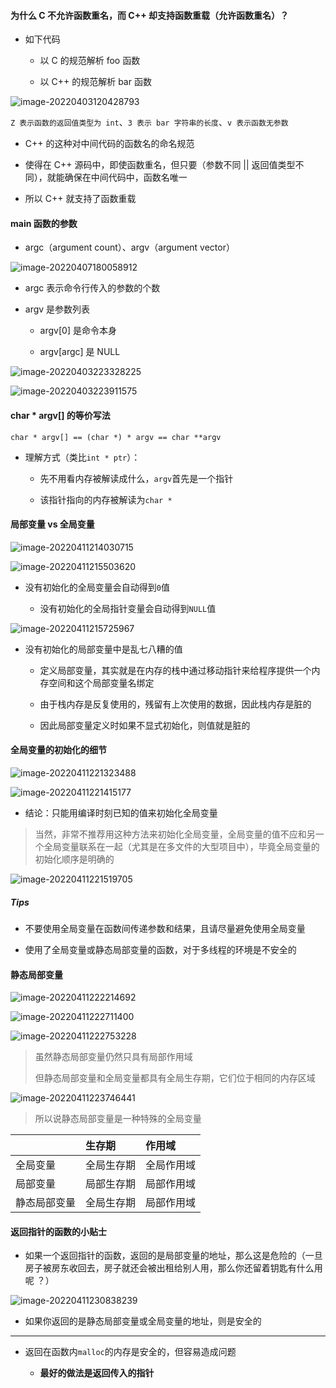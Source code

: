 #### 为什么 C 不允许函数重名，而 C++ 却支持函数重载（允许函数重名）？

- 如下代码

  - 以 C 的规范解析 foo 函数

  - 以 C++ 的规范解析 bar 函数

![image-20220403120428793](https://aliyun-oss-lpj.oss-cn-qingdao.aliyuncs.com/images/by-picgo/image-20220403120428793.png)

`Z 表示函数的返回值类型为 int`、`3 表示 bar 字符串的长度`、`v 表示函数无参数`

- C++ 的这种对中间代码的函数名的命名规范

- 使得在 C++ 源码中，即使函数重名，但只要（参数不同 || 返回值类型不同），就能确保在中间代码中，函数名唯一

- 所以 C++ 就支持了函数重载

#### main 函数的参数

- argc（argument count）、argv（argument vector）

![image-20220407180058912](https://aliyun-oss-lpj.oss-cn-qingdao.aliyuncs.com/images/by-picgo/image-20220407180058912.png)

- argc 表示命令行传入的参数的个数

- argv 是参数列表

  - argv[0] 是命令本身

  - argv[argc] 是 NULL

![image-20220403223328225](https://aliyun-oss-lpj.oss-cn-qingdao.aliyuncs.com/images/by-picgo/image-20220403223328225.png)

![image-20220403223911575](https://aliyun-oss-lpj.oss-cn-qingdao.aliyuncs.com/images/by-picgo/image-20220403223911575.png)

#### char * argv[] 的等价写法

`char * argv[] == (char *) * argv == char **argv`

- 理解方式（类比`int * ptr`）：

  - 先不用看内存被解读成什么，`argv`首先是一个指针

  - 该指针指向的内存被解读为`char *`

#### 局部变量 vs 全局变量

![image-20220411214030715](https://aliyun-oss-lpj.oss-cn-qingdao.aliyuncs.com/images/by-picgo/image-20220411214030715.png)

![image-20220411215503620](https://aliyun-oss-lpj.oss-cn-qingdao.aliyuncs.com/images/by-picgo/image-20220411215503620.png)

- 没有初始化的全局变量会自动得到`0`值

  - 没有初始化的全局指针变量会自动得到`NULL`值

![image-20220411215725967](https://aliyun-oss-lpj.oss-cn-qingdao.aliyuncs.com/images/by-picgo/image-20220411215725967.png)

- 没有初始化的局部变量中是乱七八糟的值

  - 定义局部变量，其实就是在内存的栈中通过移动指针来给程序提供一个内存空间和这个局部变量名绑定

  - 由于栈内存是反复使用的，残留有上次使用的数据，因此栈内存是脏的

  - 因此局部变量定义时如果不显式初始化，则值就是脏的

#### 全局变量的初始化的细节

![image-20220411221323488](https://aliyun-oss-lpj.oss-cn-qingdao.aliyuncs.com/images/by-picgo/image-20220411221323488.png)

![image-20220411221415177](https://aliyun-oss-lpj.oss-cn-qingdao.aliyuncs.com/images/by-picgo/image-20220411221415177.png)

- 结论：只能用编译时刻已知的值来初始化全局变量

> 当然，非常不推荐用这种方法来初始化全局变量，全局变量的值不应和另一个全局变量联系在一起（尤其是在多文件的大型项目中），毕竟全局变量的初始化顺序是明确的

![image-20220411221519705](https://aliyun-oss-lpj.oss-cn-qingdao.aliyuncs.com/images/by-picgo/image-20220411221519705.png)

##### Tips

- 不要使用全局变量在函数间传递参数和结果，且请尽量避免使用全局变量

- 使用了全局变量或静态局部变量的函数，对于多线程的环境是不安全的

#### 静态局部变量

![image-20220411222214692](https://aliyun-oss-lpj.oss-cn-qingdao.aliyuncs.com/images/by-picgo/image-20220411222214692.png)

![image-20220411222711400](https://aliyun-oss-lpj.oss-cn-qingdao.aliyuncs.com/images/by-picgo/image-20220411222711400.png)

![image-20220411222753228](https://aliyun-oss-lpj.oss-cn-qingdao.aliyuncs.com/images/by-picgo/image-20220411222753228.png)

> 虽然静态局部变量仍然只具有局部作用域
>
> 但静态局部变量和全局变量都具有全局生存期，它们位于相同的内存区域

![image-20220411223746441](https://aliyun-oss-lpj.oss-cn-qingdao.aliyuncs.com/images/by-picgo/image-20220411223746441.png)

> 所以说静态局部变量是一种特殊的全局变量

||生存期|作用域|
|:--|:--|:--|
|全局变量|全局生存期|全局作用域|
|局部变量|局部生存期|局部作用域|
|静态局部变量|全局生存期|局部作用域|

#### 返回指针的函数的小贴士

- 如果一个返回指针的函数，返回的是局部变量的地址，那么这是危险的（一旦房子被房东收回去，房子就还会被出租给别人用，那么你还留着钥匙有什么用呢 ？）

![image-20220411230838239](https://aliyun-oss-lpj.oss-cn-qingdao.aliyuncs.com/images/by-picgo/image-20220411230838239.png)

- 如果你返回的是静态局部变量或全局变量的地址，则是安全的

---

- 返回在函数内`malloc`的内存是安全的，但容易造成问题

  - **最好的做法是返回传入的指针**
